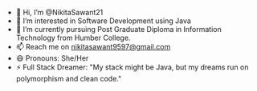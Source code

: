 - 👋 Hi, I’m @NikitaSawant21
- 👀 I’m interested in Software Development using Java
- 🌱 I’m currently pursuing Post Graduate Diploma in Information Technology from Humber College.
- 📫 Reach me on nikitasawant9597@gmail.com
- 😄 Pronouns: She/Her
- ⚡ Full Stack Dreamer: "My stack might be Java, but my dreams run on polymorphism and clean code."

<!---
NikitaSawant21/NikitaSawant21 is a ✨ special ✨ repository because its `README.md` (this file) appears on your GitHub profile.
You can click the Preview link to take a look at your changes.
--->

